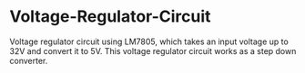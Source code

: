 # Voltage-Regulator-Circuit
Voltage regulator circuit using LM7805, which takes an input voltage up to 32V and convert it to 5V. This voltage regulator circuit works as a step down converter.
